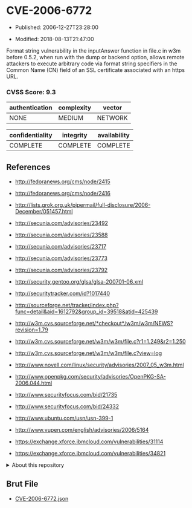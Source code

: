 # CVE-2006-6772

- Published: 2006-12-27T23:28:00

- Modified: 2018-08-13T21:47:00

Format string vulnerability in the inputAnswer function in file.c in w3m before 0.5.2, when run with the dump or backend option, allows remote attackers to execute arbitrary code via format string specifiers in the Common Name (CN) field of an SSL certificate associated with an https URL.

### CVSS Score: **9.3**

| authentication | complexity | vector |
| --- | --- | --- |
| NONE | MEDIUM | NETWORK |

| confidentiality | integrity | availability |
| --- | --- | --- |
| COMPLETE | COMPLETE | COMPLETE |

## References

* http://fedoranews.org/cms/node/2415

* http://fedoranews.org/cms/node/2416

* http://lists.grok.org.uk/pipermail/full-disclosure/2006-December/051457.html

* http://secunia.com/advisories/23492

* http://secunia.com/advisories/23588

* http://secunia.com/advisories/23717

* http://secunia.com/advisories/23773

* http://secunia.com/advisories/23792

* http://security.gentoo.org/glsa/glsa-200701-06.xml

* http://securitytracker.com/id?1017440

* http://sourceforge.net/tracker/index.php?func=detail&aid=1612792&group_id=39518&atid=425439

* http://w3m.cvs.sourceforge.net/*checkout*/w3m/w3m/NEWS?revision=1.79

* http://w3m.cvs.sourceforge.net/w3m/w3m/file.c?r1=1.249&r2=1.250

* http://w3m.cvs.sourceforge.net/w3m/w3m/file.c?view=log

* http://www.novell.com/linux/security/advisories/2007_05_w3m.html

* http://www.openpkg.com/security/advisories/OpenPKG-SA-2006.044.html

* http://www.securityfocus.com/bid/21735

* http://www.securityfocus.com/bid/24332

* http://www.ubuntu.com/usn/usn-399-1

* http://www.vupen.com/english/advisories/2006/5164

* https://exchange.xforce.ibmcloud.com/vulnerabilities/31114

* https://exchange.xforce.ibmcloud.com/vulnerabilities/34821

<details>
<summary>About this repository</summary> 

  This repository is part of the project [Live Hack CVE](https://github.com/Live-Hack-CVE). Main website can be found [www.live-hack.org](https://www.live-hack.org) 
  
  Made by [Sn0wAlice](https://github.com/Sn0wAlice) for the people that care about security and need to have a feed of the latest CVEs. Hope you enjoy it, don't forget to star the repo and follow me on [Twitter](https://twitter.com/Sn0wAlice) and [Github](https://github.com/Sn0wAlice). And that is my [personnal website](https://www.alice-snow.me/)

  - [Home Page](https://github.com/Live-Hack-CVE)
  - [Framework](https://github.com/Live-Hack-CVE/cve-framework)
  - [CVE database](https://github.com/Live-Hack-CVE/full_database)
  - [Changelog](https://github.com/Live-Hack-CVE/Changelog)
</details>

## Brut File

* [CVE-2006-6772.json](https://raw.githubusercontent.com/Live-Hack-CVE/full_database/main/cves/2006/CVE-2006-6772.json)


